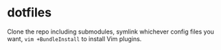 # dotfiles

Clone the repo including submodules, symlink whichever config files you want, `vim +BundleInstall` to install Vim plugins.
